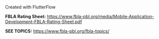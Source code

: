 Created with FlutterFlow

**FBLA Rating Sheet:**
https://www.fbla-pbl.org/media/Mobile-Application-Development-FBLA-Rating-Sheet.pdf 

**SEE TOPICS:**
https://www.fbla-pbl.org/fbla-topics/
